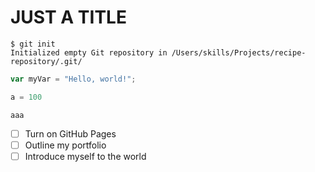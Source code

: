 # JUST A TITLE

```
$ git init
Initialized empty Git repository in /Users/skills/Projects/recipe-repository/.git/
```

``` javascript
var myVar = "Hello, world!";
```

``` python
a = 100
```
```
aaa
```

- [ ] Turn on GitHub Pages
- [ ] Outline my portfolio
- [ ] Introduce myself to the world

